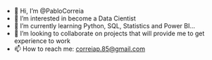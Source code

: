 - 👋 Hi, I’m @PabloCorreia
- 👀 I’m interested in become a Data Cientist
- 🌱 I’m currently learning Python, SQL, Statistics and Power BI...
- 💞️ I’m looking to collaborate on projects that will provide me to get experience to work
- 📫 How to reach me: correiap.85@gmail.com

<!---
PabloCorreia/PabloCorreia is a ✨ special ✨ repository because its `README.md` (this file) appears on your GitHub profile.
You can click the Preview link to take a look at your changes.
--->
